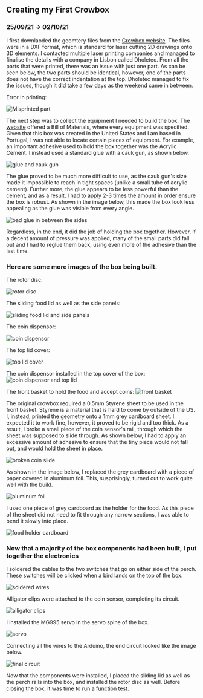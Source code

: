 ## Creating my First Crowbox
### 25/09/21 -> 02/10/21

I first downlaoded the geomtery files from the [Crowbox website](https://thecrowbox.com/). The files were in a DXF format, which is standard for laser cutting 2D drawings onto 3D elements. I contacted multiple laser printing companies and managed to finalise the details with a company in Lisbon called Dholetec. From all the parts that were printed, there was an issue with just one part. As can be seen below, the two parts should be identical, however, one of the parts does not have the correct indentation at the top. Dholetec managed to fix the issues, though it did take a few days as the weekend came in between. 

Error in printing: 

![Misprinted part]()

The next step was to collect the equipment I needed to build the box. The [website](https://thecrowbox.com/wiki/doku.php?id=kit:CrowBox2_v20_bom) offered a Bill of Materials, where every equipment was specified. Given that this box was created in the United States and I am based in Portugal, I was not able to locate certain pieces of equipment. For example, an important adhesive used to hold the box together was the Acrylic Cement. I instead used a standard glue with a cauk gun, as shown below. 

![glue and cauk gun]()

The glue proved to be much more difficult to use, as the cauk gun's size made it impossible to reach in tight spaces (unlike a small tube of acrylic cement). Further more, the glue appears to be less powerful than the cement, and as a result, I had to apply 2-3 times the amount in order ensure the box is robust. As shown in the image below, this made the box look less appealing as the glue was visible from every angle. 

![bad glue in between the sides]()

Regardless, in the end, it did the job of holding the box together. However, if a decent amount of pressure was applied, many of the small parts did fall out and I had to reglue them back, using even more of the adhesive than the last time. 

### Here are some more images of the box being built. 

The rotor disc: 

![rotor disc]()

The sliding food lid as well as the side panels:

![sliding food lid and side panels]()

The coin dispensor:

![coin dispensor]()

The top lid cover:

![top lid cover]()

The coin dispensor installed in the top cover of the box: 
![coin dispensor and top lid]()

The front basket to hold the food and accept coins:
![front basket]()

The original crowbox required a 0.5mm Styrene sheet to be used in the front basket. Styrene is a material that is hard to come by outside of the US. I, instead, printed the geometry onto a 1mm grey cardboard sheet. I expected it to work fine, however, it proved to be rigid and too thick. As a result, I broke a small piece of the coin sensor's rail, through which the sheet was supposed to slide through. As shown below, I had to apply an excessive amount of adhesive to ensure that the tiny piece would not fall out, and would hold the sheet in place.

![broken coin slide]()

As shown in the image below, I replaced the grey cardboard with a piece of paper covered in aluminum foil. This, susprisingly, turned out to work quite well with the build. 

![aluminum foil]()

I used one piece of grey cardboard as the holder for the food. As this piece of the sheet did not need to fit through any narrow sections, I was able to bend it slowly into place.

![food holder cardboard]()

### Now that a majority of the box components had been built, I put together the electronics 

I soldered the cables to the two switches that go on either side of the perch. These switches will be clicked when a bird lands on the top of the box. 

![soldered wires]()

Alligator clips were attached to the coin sensor, completing its circuit. 

![alligator clips]()

I installed the MG995 servo in the servo spine of the box. 

![servo]()

Connecting all the wires to the Arduino, the end circuit looked like the image below. 

![final circuit]()

Now that the components were installed, I placed the sliding lid as well as the perch rails into the box, and installed the rotor disc as well. Before closing the box, it was time to run a function test. 

